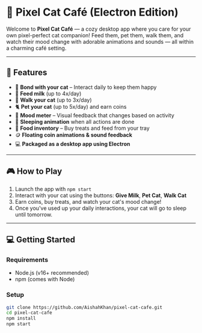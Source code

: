 # 🐾 Pixel Cat Café (Electron Edition)

Welcome to **Pixel Cat Café** — a cozy desktop app where you care for your own pixel-perfect cat companion! Feed them, pet them, walk them, and watch their mood change with adorable animations and sounds — all within a charming café setting.

---

## 🌟 Features

- 🎀 **Bond with your cat** – Interact daily to keep them happy
- 🍼 **Feed milk** (up to 4x/day)
- 🐾 **Walk your cat** (up to 3x/day)
- 🐈 **Pet your cat** (up to 5x/day) and earn coins
- 💖 **Mood meter** – Visual feedback that changes based on activity
- 🌙 **Sleeping animation** when all actions are done
- 🍰 **Food inventory** – Buy treats and feed from your tray
- 🪙 **Floating coin animations & sound feedback**
- 💻 **Packaged as a desktop app using Electron**

---

## 🎮 How to Play

1. Launch the app with `npm start`
2. Interact with your cat using the buttons: **Give Milk**, **Pet Cat**, **Walk Cat**
3. Earn coins, buy treats, and watch your cat's mood change!
4. Once you've used up your daily interactions, your cat will go to sleep until tomorrow.

---

## 💻 Getting Started

### Requirements

- Node.js (v16+ recommended)
- npm (comes with Node)

### Setup

```bash
git clone https://github.com/AishahKhan/pixel-cat-cafe.git
cd pixel-cat-cafe
npm install
npm start

